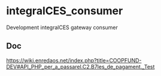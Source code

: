 integralCES_consumer
====================

Development integralCES gateway consumer

Doc
---------------
https://wiki.enredaos.net/index.php?title=COOPFUND-DEV#API_PHP_per_a_passarel.C2.B7les_de_pagament._Test
